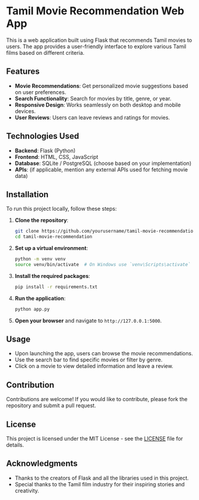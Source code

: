 # Tamil Movie Recommendation Web App

This is a web application built using Flask that recommends Tamil movies to users. The app provides a user-friendly interface to explore various Tamil films based on different criteria.

## Features

- **Movie Recommendations**: Get personalized movie suggestions based on user preferences.
- **Search Functionality**: Search for movies by title, genre, or year.
- **Responsive Design**: Works seamlessly on both desktop and mobile devices.
- **User Reviews**: Users can leave reviews and ratings for movies.

## Technologies Used

- **Backend**: Flask (Python)
- **Frontend**: HTML, CSS, JavaScript
- **Database**: SQLite / PostgreSQL (choose based on your implementation)
- **APIs**: (if applicable, mention any external APIs used for fetching movie data)

## Installation

To run this project locally, follow these steps:

1. **Clone the repository**:
   ```bash
   git clone https://github.com/yourusername/tamil-movie-recommendation.git
   cd tamil-movie-recommendation
   ```

2. **Set up a virtual environment**:
   ```bash
   python -m venv venv
   source venv/bin/activate  # On Windows use `venv\Scripts\activate`
   ```

3. **Install the required packages**:
   ```bash
   pip install -r requirements.txt
   ```

4. **Run the application**:
   ```bash
   python app.py
   ```

5. **Open your browser** and navigate to `http://127.0.0.1:5000`.

## Usage

- Upon launching the app, users can browse the movie recommendations.
- Use the search bar to find specific movies or filter by genre.
- Click on a movie to view detailed information and leave a review.

## Contribution

Contributions are welcome! If you would like to contribute, please fork the repository and submit a pull request.

## License

This project is licensed under the MIT License - see the [LICENSE](LICENSE) file for details.

## Acknowledgments

- Thanks to the creators of Flask and all the libraries used in this project.
- Special thanks to the Tamil film industry for their inspiring stories and creativity.

